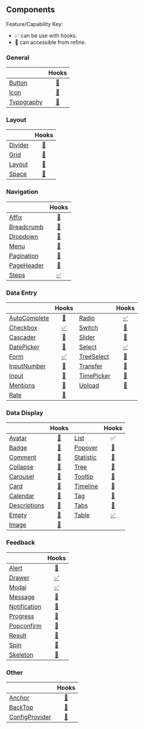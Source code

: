 ## Components

Feature/Capability Key:

-   ✅ can be use with hooks.
-   🔵 can accessible from refine.

### General

|                                                         |                     Hooks                      |
| ------------------------------------------------------- | :--------------------------------------------: |
| [Button](https://ant.design/components/button/)         |   [🔵](https://ant.design/components/button/)   |
| [Icon](https://ant.design/components/icon/)             |    [🔵](https://ant.design/components/icon/)    |
| [Typography](https://ant.design/components/typography/) | [🔵](https://ant.design/components/typography/) |

### Layout

|                                                   |                    Hooks                    |
| ------------------------------------------------- | :-----------------------------------------: |
| [Divider](https://ant.design/components/divider/) | [🔵](https://ant.design/components/divider/) |
| [Grid](https://ant.design/components/grid/)       |  [🔵](https://ant.design/components/grid/)   |
| [Layout](https://ant.design/components/layout/)   | [🔵](https://ant.design/components/layout/)  |
| [Space](https://ant.design/components/space/)     |  [🔵](https://ant.design/components/space/)  |

### Navigation

|                                                          |                      Hooks                      |
| -------------------------------------------------------- | :---------------------------------------------: |
| [Affix](https://ant.design/components/affix/)            |    [🔵](https://ant.design/components/affix/)    |
| [Breadcrumb](https://ant.design/components/breadcrumb/)  | [🔵](https://ant.design/components/breadcrumb/)  |
| [Dropdown](https://ant.design/components/dropdown/)      |  [🔵](https://ant.design/components/dropdown/)   |
| [Menu](https://ant.design/components/menu/)              |    [🔵](https://ant.design/components/menu/)     |
| [Pagination](https://ant.design/components/pagination/)  | [🔵](https://ant.design/components/pagination/)  |
| [PageHeader](https://ant.design/components/page-header/) | [🔵](https://ant.design/components/page-header/) |
| [Steps](https://ant.design/components/steps/)            |          [✅](../api-references/hooks/form/useStepsForm.md)          |

### Data Entry

|                                                              |                       Hooks                       |                                                          |                      Hooks                      |
| ------------------------------------------------------------ | :-----------------------------------------------: | -------------------------------------------------------- | :---------------------------------------------: |
| [AutoComplete](https://ant.design/components/auto-complete/) | [🔵](https://ant.design/components/auto-complete/) | [Radio](https://ant.design/components/radio/)            |      [✅](../api-references/hooks/field/useRadioGroup.md)       |
| [Checkbox](https://ant.design/components/checkbox/)          |      [✅](../api-references/hooks/field/useCheckboxGroup.md)      | [Switch](https://ant.design/components/switch/)          |   [🔵](https://ant.design/components/switch/)    |
| [Cascader](https://ant.design/components/cascader/)          |   [🔵](https://ant.design/components/cascader/)    | [Slider](https://ant.design/components/slider/)          |   [🔵](https://ant.design/components/slider/)    |
| [DatePicker](https://ant.design/components/date-picker/)     |  [🔵](https://ant.design/components/date-picker/)  | [Select](https://ant.design/components/select/)          |        [✅](../api-references/hooks/field/useSelect.md)         |
| [Form](https://ant.design/components/form/)                  |           [✅](/ui-frameworks/antd/hooks/form/useForm.md)           | [TreeSelect](https://ant.design/components/tree-select/) | [🔵](https://ant.design/components/tree-select)  |
| [InputNumber](https://ant.design/components/input-number/)   | [🔵](https://ant.design/components/input-number/)  | [Transfer](https://ant.design/components/transfer/)      |  [🔵](https://ant.design/components/transfer/)   |
| [Input](https://ant.design/components/input/)                |     [🔵](https://ant.design/components/input/)     | [TimePicker](https://ant.design/components/time-picker/) | [🔵](https://ant.design/components/time-picker/) |
| [Mentions](https://ant.design/components/mentions/)          |   [🔵](https://ant.design/components/mentions/)    | [Upload](https://ant.design/components/upload/)          |   [🔵](https://ant.design/components/upload/)    |
| [Rate](https://ant.design/components/rate/)                  |     [🔵](https://ant.design/components/rate/)      |

### Data Display

|                                                             |                      Hooks                       |                                                       |                     Hooks                     |
| ----------------------------------------------------------- | :----------------------------------------------: | ----------------------------------------------------- | :-------------------------------------------: |
| [Avatar](https://ant.design/components/avatar/)             |    [🔵](https://ant.design/components/avatar/)    | [List](https://ant.design/components/upload/)         |                       ✅                       |
| [Badge](https://ant.design/components/badge/)               |    [🔵](https://ant.design/components/badge/)     | [Popover](https://ant.design/components/popover/)     |  [🔵](https://ant.design/components/popover/)  |
| [Comment](https://ant.design/components/comment/)           |   [🔵](https://ant.design/components/comment/)    | [Statistic](https://ant.design/components/statistic/) | [🔵](https://ant.design/components/statistic/) |
| [Collapse](https://ant.design/components/collapse/)         |   [🔵](https://ant.design/components/collapse/)   | [Tree](https://ant.design/components/tree/)           |   [🔵](https://ant.design/components/tree/)    |
| [Carousel](https://ant.design/components/carousel/)         |   [🔵](https://ant.design/components/carousel/)   | [Tooltip](https://ant.design/components/tooltip/)     |  [🔵](https://ant.design/components/tooltip/)  |
| [Card](https://ant.design/components/card/)                 |     [🔵](https://ant.design/components/card/)     | [Timeline](https://ant.design/components/timeline/)   | [🔵](https://ant.design/components/timeline/)  |
| [Calendar](https://ant.design/components/calendar/)         |   [🔵](https://ant.design/components/calendar/)   | [Tag](https://ant.design/components/tag/)             |    [🔵](https://ant.design/components/tag/)    |
| [Descriptions](https://ant.design/components/descriptions/) | [🔵](https://ant.design/components/descriptions/) | [Tabs](https://ant.design/components/tabs/)           |   [🔵](https://ant.design/components/tabs/)    |
| [Empty](https://ant.design/components/empty/)               |    [🔵](https://ant.design/components/empty/)     | [Table](https://ant.design/components/table/)         |        [✅](/core/hooks/useTable.md)        |
| [Image](https://ant.design/components/image/)               |    [🔵](https://ant.design/components/image/)     |

### Feedback

|                                                             |                      Hooks                       |
| ----------------------------------------------------------- | :----------------------------------------------: |
| [Alert](https://ant.design/components/alert/)               |    [🔵](https://ant.design/components/alert/)     |
| [Drawer](https://ant.design/components/drawer/)             |       [✅](../api-references/hooks/form/useDrawerForm.md)        |
| [Modal](https://ant.design/components/modal/)               |        [✅](../api-references/hooks/form/useModalForm.md)        |
| [Message](https://ant.design/components/message/)           |   [🔵](https://ant.design/components/message/)    |
| [Notification](https://ant.design/components/notification/) | [🔵](https://ant.design/components/notification/) |
| [Progress](https://ant.design/components/progress/)         |   [🔵](https://ant.design/components/progress/)   |
| [Popconfirm](https://ant.design/components/popconfirm/)     |  [🔵](https://ant.design/components/popconfirm/)  |
| [Result](https://ant.design/components/result/)             |    [🔵](https://ant.design/components/result/)    |
| [Spin](https://ant.design/components/spin/)                 |     [🔵](https://ant.design/components/spin/)     |
| [Skeleton](https://ant.design/components/skeleton/)         |   [🔵](https://ant.design/components/skeleton/)   |

### Other

|                                                                  |                        Hooks                        |
| ---------------------------------------------------------------- | :-------------------------------------------------: |
| [Anchor](https://ant.design/components/anchor/)                  |     [🔵](https://ant.design/components/anchor/)      |
| [BackTop](https://ant.design/components/back-top/)               |    [🔵](https://ant.design/components/back-top/)     |
| [ConfigProvider](https://ant.design/components/config-provider/) | [🔵](https://ant.design/components/config-provider/) |
